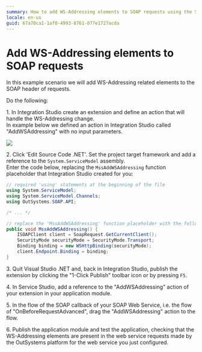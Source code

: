 ```yaml
---
summary: How to add WS-Addressing elements to SOAP requests using the SOAP Extensibility API.
locale: en-us
guid: 67a70ca1-1af0-4993-8761-077e1727acda
---
```


# Add WS-Addressing elements to SOAP requests

In this example scenario we will add WS-Addressing related elements to the SOAP header of requests.

Do the following:

1\. In Integration Studio create an extension and define an action that will handle the WS-Addressing change.  
In example below we defined an action in Integration Studio called "AddWSAddressing" with no input parameters.

![](<images/is-action-add-wsaddressing.png>)

2\. Click 'Edit Source Code .NET'. Set the project target framework and add a reference to the `System.ServiceModel` assembly.  
Enter the code below, replacing the `MssAddWSAddressing` function placeholder that Integration Studio created for you:  

```csharp
// required 'using' statements at the beginning of the file
using System.ServiceModel;
using System.ServiceModel.Channels;
using OutSystems.SOAP.API;

/* ... */

// replace the 'MssAddWSAddressing' function placeholder with the following code
public void MssAddWSAddressing() {
    ISOAPClient client = SoapRequest.GetCurrentClient();
    SecurityMode securityMode = SecurityMode.Transport;
    Binding binding = new WSHttpBinding(securityMode);
    client.Endpoint.Binding = binding;
}
```        

3\. Quit Visual Studio .NET and, back in Integration Studio, publish the extension by clicking the "1-Click Publish" toolbar icon or by pressing `F5`.

4\. In Service Studio, add a reference to the "AddWSAddressing" action of your extension in your application module.  

5\. In the flow of the SOAP callback of your SOAP Web Service, i.e. the flow of "OnBeforeRequestAdvanced", drag the "AddWSAddressing" action to the flow. 

6\. Publish the application module and test the application, checking that the WS-Addressing elements are present in the web service requests made by the OutSystems platform for the web service you just configured.
